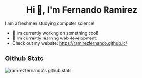 
<h1 align="center">Hi 👋, I'm Fernando Ramirez</h1>


I am a freshmen studying computer science!

- 🔭 I’m currently working on something cool!
- 🌱 I’m currently learning web development.
- Check out my website: https://ramirezfernando.github.io/

## Github Stats
![ramirezfernando's github stats](https://github-readme-stats.vercel.app/api?username=ramirezfernando&show_icons=true&count_private=true&bg_color=00000000&text_color=777)

